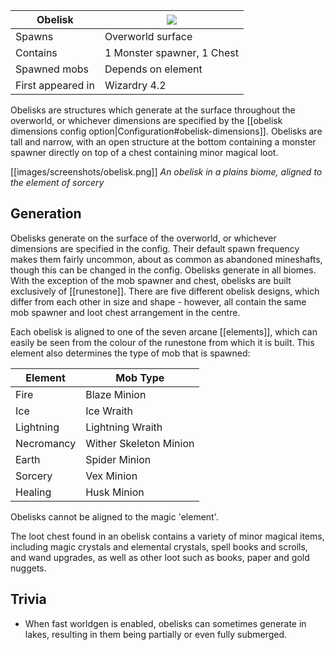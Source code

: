 | Obelisk | ![](https://github.com/Electroblob77/Wizardry/blob/1.12.2/src/main/resources/assets/ebwizardry/textures/integration/antiqueatlas/obelisk.png) |
| --- | --- |
| Spawns | Overworld surface |
| Contains | 1 Monster spawner, 1 Chest |
| Spawned mobs | Depends on element |
| First appeared in | Wizardry 4.2 |

Obelisks are structures which generate at the surface throughout the overworld, or whichever dimensions are specified by the [[obelisk dimensions config option|Configuration#obelisk-dimensions]]. Obelisks are tall and narrow, with an open structure at the bottom containing a monster spawner directly on top of a chest containing minor magical loot.

[[images/screenshots/obelisk.png]]
_An obelisk in a plains biome, aligned to the element of sorcery_

## Generation
Obelisks generate on the surface of the overworld, or whichever dimensions are specified in the config. Their default spawn frequency makes them fairly uncommon, about as common as abandoned mineshafts, though this can be changed in the config. Obelisks generate in all biomes. With the exception of the mob spawner and chest, obelisks are built exclusively of [[runestone]]. There are five different obelisk designs, which differ from each other in size and shape - however, all contain the same mob spawner and loot chest arrangement in the centre.

Each obelisk is aligned to one of the seven arcane [[elements]], which can easily be seen from the colour of the runestone from which it is built. This element also determines the type of mob that is spawned:

| Element | Mob Type |
| --- | --- |
| Fire | Blaze Minion |
| Ice | Ice Wraith |
| Lightning | Lightning Wraith |
| Necromancy | Wither Skeleton Minion |
| Earth | Spider Minion |
| Sorcery | Vex Minion |
| Healing | Husk Minion |

Obelisks cannot be aligned to the magic 'element'.

The loot chest found in an obelisk contains a variety of minor magical items, including magic crystals and elemental crystals, spell books and scrolls, and wand upgrades, as well as other loot such as books, paper and gold nuggets.

## Trivia
- When fast worldgen is enabled, obelisks can sometimes generate in lakes, resulting in them being partially or even fully submerged.